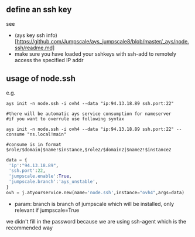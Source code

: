 
## define an ssh key

see
- (ays key ssh info)[https://github.com/Jumpscale/ays_jumpscale8/blob/master/_ays/node.ssh/readme.md]
- make sure you have loaded your sshkeys with ssh-add to remotely access the specified IP addr

## usage of node.ssh

e.g.
```shell
ays init -n node.ssh -i ovh4 --data "ip:94.13.18.89 ssh.port:22"

#there will be automatic ays service consumption for nameserver
#if you want to overrule use following syntax

ays init -n node.ssh -i ovh4 --data "ip:94.13.18.89 ssh.port:22" --consume "ns.local!main"

#consume is in format $role/$domain|$name!$instance,$role2/$domain2|$name2!$instance2

```

```python
data = {
 'ip':"94.13.18.89",
 'ssh.port':22,
 'jumpscale.enable':True,
 'jumpscale.branch':'ays_unstable',
}
ovh = j.atyourservice.new(name='node.ssh',instance="ovh4",args=data)

```

- param: branch is branch of jumpscale which will be installed, only relevant if jumpscale=True

we didn't fill in the password because we are using ssh-agent which is the recommended way
